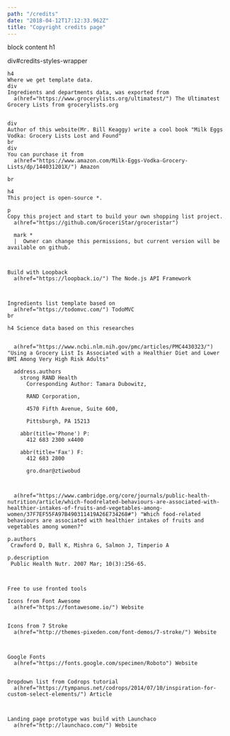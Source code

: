 ```yaml
---
path: "/credits"
date: "2018-04-12T17:12:33.962Z"
title: "Copyright credits page"
---
```


block content
  h1

  div#credits-styles-wrapper

    h4
    Where we get template data.
    div
    Ingredients and departments data, was exported from
      a(href="https://www.grocerylists.org/ultimatest/") The Ultimatest Grocery Lists from grocerylists.org


    div
    Author of this website(Mr. Bill Keaggy) write a cool book "Milk Eggs Vodka: Grocery Lists Lost and Found"
    br
    div
    You can purchase it from  
      a(href="https://www.amazon.com/Milk-Eggs-Vodka-Grocery-Lists/dp/144031201X/") Amazon

    br

    h4
    This project is open-source *.

    p
    Copy this project and start to build your own shopping list project.
      a(href="https://github.com/GroceriStar/groceristar")

      mark *
      |  Owner can change this permissions, but current version will be available on github.



    Build with Loopback
      a(href="https://loopback.io/") The Node.js API Framework



    Ingredients list template based on
      a(href="https://todomvc.com/") TodoMVC
    br

    h4 Science data based on this researches


      a(href="https://www.ncbi.nlm.nih.gov/pmc/articles/PMC4430323/") "Using a Grocery List Is Associated with a Healthier Diet and Lower BMI Among Very High Risk Adults"

      address.authors
        strong RAND Health
          Corresponding Author: Tamara Dubowitz,

          RAND Corporation,

          4570 Fifth Avenue, Suite 600,

          Pittsburgh, PA 15213

        abbr(title='Phone') P:
          412 683 2300 x4400

        abbr(title='Fax') F:
          412 683 2800

          gro.dnar@ztiwobud



      a(href="https://www.cambridge.org/core/journals/public-health-nutrition/article/which-foodrelated-behaviours-are-associated-with-healthier-intakes-of-fruits-and-vegetables-among-women/37F7EF55FA97B490311419A26E734268#") "Which food-related behaviours are associated with healthier intakes of fruits and vegetables among women?"

    p.authors
     Crawford D, Ball K, Mishra G, Salmon J, Timperio A

    p.description
     Public Health Nutr. 2007 Mar; 10(3):256-65.      



    Free to use fronted tools

    Icons from Font Awesome
      a(href="https://fontawesome.io/") Website


    Icons from 7 Stroke
      a(href="http://themes-pixeden.com/font-demos/7-stroke/") Website



    Google Fonts
      a(href="https://fonts.google.com/specimen/Roboto") Website


    Dropdown list from Codrops tutorial  
      a(href="https://tympanus.net/codrops/2014/07/10/inspiration-for-custom-select-elements/") Article



    Landing page prototype was build with Launchaco
      a(href="http://launchaco.com/") Website    
